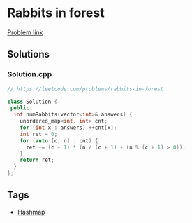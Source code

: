 # Rabbits in forest

[Problem link](https://leetcode.com/problems/rabbits-in-forest)

## Solutions


### Solution.cpp
```cpp
// https://leetcode.com/problems/rabbits-in-forest

class Solution {
 public:
  int numRabbits(vector<int>& answers) {
    unordered_map<int, int> cnt;
    for (int x : answers) ++cnt[x];
    int ret = 0;
    for (auto [c, n] : cnt) {
      ret += (c + 1) * (n / (c + 1) + (n % (c + 1) > 0));
    }
    return ret;
  }
};
```
## Tags

* [Hashmap](/Collections/hashmap.md#hashmap)
